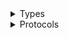 <details>
<summary>Types</summary>

  - [DirectoryClient](/aws-sdk-swift/reference/0.x/AWSDirectoryService/DirectoryClient)
  - [DirectoryClient.DirectoryClientConfiguration](/aws-sdk-swift/reference/0.x/AWSDirectoryService/DirectoryClient.DirectoryClientConfiguration)
  - [DirectoryClientLogHandlerFactory](/aws-sdk-swift/reference/0.x/AWSDirectoryService/DirectoryClientLogHandlerFactory)
  - [DirectoryClientTypes](/aws-sdk-swift/reference/0.x/AWSDirectoryService/DirectoryClientTypes)

</details>

<details>
<summary>Protocols</summary>

  - [DirectoryClientProtocol](/aws-sdk-swift/reference/0.x/AWSDirectoryService/DirectoryClientProtocol)

</details>
